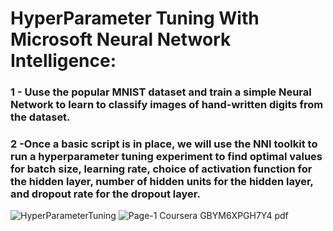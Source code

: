 # HyperParameter Tuning With Microsoft Neural Network Intelligence:
### 1 - Uuse the popular MNIST dataset and train a simple Neural Network to learn to classify images of hand-written digits from the dataset. 
### 2 -Once a basic script is in place, we will use the NNI toolkit to run a hyperparameter tuning experiment to find optimal values for batch size, learning rate, choice of activation function for the hidden layer, number of hidden units for the hidden layer, and dropout rate for the dropout layer.
![HyperParameterTuning](https://user-images.githubusercontent.com/106122834/182059838-6ed7c8b6-c6e9-424a-9a08-2a630f4c7c4d.jpeg)
![Page-1  Coursera GBYM6XPGH7Y4 pdf](https://user-images.githubusercontent.com/106122834/182059845-147ff1ff-91d5-46fb-93fe-888136355e09.jpeg)
